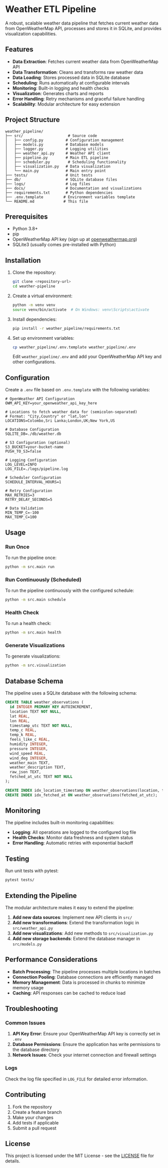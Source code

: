 # Weather ETL Pipeline

A robust, scalable weather data pipeline that fetches current weather data from OpenWeatherMap API, processes and stores it in SQLite, and provides visualization capabilities.

## Features

- **Data Extraction**: Fetches current weather data from OpenWeatherMap API
- **Data Transformation**: Cleans and transforms raw weather data
- **Data Loading**: Stores processed data in SQLite database
- **Scheduling**: Runs automatically at configurable intervals
- **Monitoring**: Built-in logging and health checks
- **Visualization**: Generates charts and reports
- **Error Handling**: Retry mechanisms and graceful failure handling
- **Scalability**: Modular architecture for easy extension

## Project Structure

```
weather_pipeline/
├── src/                    # Source code
│   ├── config.py          # Configuration management
│   ├── models.py          # Database models
│   ├── logger.py          # Logging utilities
│   ├── weather_api.py     # Weather API client
│   ├── pipeline.py        # Main ETL pipeline
│   ├── scheduler.py        # Scheduling functionality
│   ├── visualization.py   # Data visualization
│   └── main.py            # Main entry point
├── tests/                 # Unit tests
├── db/                    # SQLite database files
├── logs/                  # Log files
├── docs/                  # Documentation and visualizations
├── requirements.txt       # Python dependencies
├── .env.template         # Environment variables template
└── README.md             # This file
```

## Prerequisites

- Python 3.8+
- pip
- OpenWeatherMap API key (sign up at [openweathermap.org](https://openweathermap.org/api))
- SQLite3 (usually comes pre-installed with Python)

## Installation

1. Clone the repository:
   ```bash
   git clone <repository-url>
   cd weather-pipeline
   ```

2. Create a virtual environment:
   ```bash
   python -m venv venv
   source venv/bin/activate  # On Windows: venv\Scripts\activate
   ```

3. Install dependencies:
   ```bash
   pip install -r weather_pipeline/requirements.txt
   ```

4. Set up environment variables:
   ```bash
   cp weather_pipeline/.env.template weather_pipeline/.env
   ```
   Edit `weather_pipeline/.env` and add your OpenWeatherMap API key and other configurations.

## Configuration

Create a `.env` file based on `.env.template` with the following variables:

```env
# OpenWeather API Configuration
OWM_API_KEY=your_openweather_api_key_here

# Locations to fetch weather data for (semicolon-separated)
# Format: "City,Country" or "lat,lon"
LOCATIONS=Colombo,Sri Lanka;London,UK;New York,US

# Database Configuration
SQLITE_DB=./db/weather.db

# S3 Configuration (optional)
S3_BUCKET=your-bucket-name
PUSH_TO_S3=false

# Logging Configuration
LOG_LEVEL=INFO
LOG_FILE=./logs/pipeline.log

# Scheduler Configuration
SCHEDULE_INTERVAL_HOURS=1

# Retry Configuration
MAX_RETRIES=3
RETRY_DELAY_SECONDS=5

# Data Validation
MIN_TEMP_C=-100
MAX_TEMP_C=100
```

## Usage

### Run Once

To run the pipeline once:

```bash
python -m src.main run
```

### Run Continuously (Scheduled)

To run the pipeline continuously with the configured schedule:

```bash
python -m src.main schedule
```

### Health Check

To run a health check:

```bash
python -m src.main health
```

### Generate Visualizations

To generate visualizations:

```bash
python -m src.visualization
```

## Database Schema

The pipeline uses a SQLite database with the following schema:

```sql
CREATE TABLE weather_observations (
  id INTEGER PRIMARY KEY AUTOINCREMENT,
  location TEXT NOT NULL,
  lat REAL,
  lon REAL,
  timestamp_utc TEXT NOT NULL,
  temp_c REAL,
  temp_k REAL,
  feels_like_c REAL,
  humidity INTEGER,
  pressure INTEGER,
  wind_speed REAL,
  wind_deg INTEGER,
  weather_main TEXT,
  weather_description TEXT,
  raw_json TEXT,
  fetched_at_utc TEXT NOT NULL
);

CREATE INDEX idx_location_timestamp ON weather_observations(location, timestamp_utc);
CREATE INDEX idx_fetched_at ON weather_observations(fetched_at_utc);
```

## Monitoring

The pipeline includes built-in monitoring capabilities:

- **Logging**: All operations are logged to the configured log file
- **Health Checks**: Monitor data freshness and system status
- **Error Handling**: Automatic retries with exponential backoff

## Testing

Run unit tests with pytest:

```bash
pytest tests/
```

## Extending the Pipeline

The modular architecture makes it easy to extend the pipeline:

1. **Add new data sources**: Implement new API clients in `src/`
2. **Add new transformations**: Extend the transformation logic in `src/weather_api.py`
3. **Add new visualizations**: Add new methods to `src/visualization.py`
4. **Add new storage backends**: Extend the database manager in `src/models.py`

## Performance Considerations

- **Batch Processing**: The pipeline processes multiple locations in batches
- **Connection Pooling**: Database connections are efficiently managed
- **Memory Management**: Data is processed in chunks to minimize memory usage
- **Caching**: API responses can be cached to reduce load

## Troubleshooting

### Common Issues

1. **API Key Error**: Ensure your OpenWeatherMap API key is correctly set in `.env`
2. **Database Permissions**: Ensure the application has write permissions to the database directory
3. **Network Issues**: Check your internet connection and firewall settings

### Logs

Check the log file specified in `LOG_FILE` for detailed error information.

## Contributing

1. Fork the repository
2. Create a feature branch
3. Make your changes
4. Add tests if applicable
5. Submit a pull request

## License

This project is licensed under the MIT License - see the [LICENSE](LICENSE) file for details.